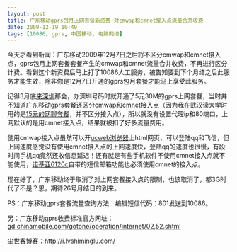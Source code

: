 ```yaml
---
layout: post
title: 广东移动gprs包月上网套餐新资费:对cmwap和cmnet接入点流量合并收费
date: 2009-12-19 10:49
tags: [10086, gprs, 中国移动, 电脑网络]
---
```

今天才看到新闻：广东移动2009年12月7日之后将不区分cmwap和cmnet接入点，gprs包月上网套餐套餐产生的cmwap和cmnet流量合并收费，不再进行区分计费。看到这个新资费后马上打了10086人工服务，被告知要到下个月结之后此服务才能生效，除非你是12月7日开通的gprs包月套餐才能马上享受此服务。

记得3月底<a href="http://i.lvshiminglu.com/blog/258.html">来深圳</a>那会，办深圳号码时就开通了5元30M的gprs上网套餐，当时并不知道广东移动gprs套餐还区分cmwap和cmnet接入点（因为我在武汉读大学时用的是<a href="http://i.lvshiminglu.com/blog/187.html" target="_self">15元的网聊套餐</a>，并不区分接入点），所以就没有设置代理ip和80端口，上网默认的是用cmnet接入点，结果就被扣了好多流量费用。

使用cmwap接入点虽然可以开<a href="http://i.lvshiminglu.com/blog/217.html" target="_self">ucweb浏览器</a>上html网页、可以登陆qq和飞信，但上网速度感觉没有使用cmnet接入点的上网速度快，登陆qq的速度也很慢，有段时间手机qq竟然还收信息延迟！还有就是有些手机软件不使用cmnet接入点就不能使用，<a href="http://i.lvshiminglu.com/tag/6120c" target="_self">诺基亚6120c</a>自带的短信邮箱功能也必须使用cmnet的接入点。

现在好了，广东移动终于取消了对上网套餐接入点的限制，也该取消了，都3G时代了不是？恩，期待26号月结日的到来。

PS：广东移动gprs套餐流量查询方法：编辑短信代码：801发送到10086。

另：广东移动gprs收费标准官方网址：<a href="http://www.gd.chinamobile.com/gotone/operation/internet/02,52.shtml" target="_blank">gd.chinamobile.com/gotone/operation/internet/02,52.shtml</a>

<a href="http://i.lvshiminglu.com/">尘世客博客</a>：<a href="http://i.lvshiminglu.com/">http://i.lvshiminglu.com/</a>

